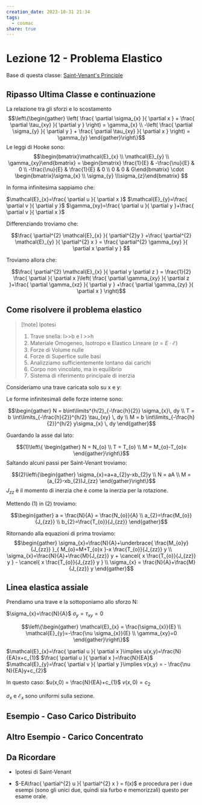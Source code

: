 ```yaml
---
creation_date: 2023-10-31 21:34
tags:
  - cosmac
share: true
---
```

# Lezione 12 - Problema Elastico

Base di questa classe: [Saint-Venant's Principle](https://en.wikipedia.org/wiki/Saint-Venant%27s_principle)
## Ripasso Ultima Classe e continuazione

La relazione tra gli sforzi e lo scostamento
$$\left\{\begin{gather}
 \left( \frac{ \partial \sigma_{x} }{ \partial x } + \frac{ \partial \tau_{xy} }{ \partial y }  \right) = \gamma_{x}  \\
-\left( \frac{ \partial \sigma_{y} }{ \partial y } + \frac{ \partial \tau_{xy} }{ \partial x }  \right) = \gamma_{y}
\end{gather}\right\}$$
Le leggi di Hooke sono:
$$\begin{bmatrix}\mathcal{E}_{x} \\ \mathcal{E}_{y} \\ \gamma_{xy}\end{bmatrix} = 
\begin{bmatrix} \frac{1}{E} & -\frac{\nu}{E}  & 0 \\ -\frac{\nu}{E}  & \frac{1}{E} & 0 \\ 0 & 0 & G\end{bmatrix} \cdot
\begin{bmatrix}\sigma_{x} \\ \sigma_{y} \\\sigma_{z}\end{bmatrix}
$$

In forma infinitesima sappiamo che:

$\mathcal{E}_{x}=\frac{ \partial u }{ \partial x }$
$\mathcal{E}_{y}=\frac{ \partial v }{ \partial y }$
$\gamma_{xy}=\frac{ \partial u }{ \partial y }+\frac{ \partial v }{ \partial x }$

Differenziando troviamo che:

$$\frac{ \partial^{2} \mathcal{E}_{x} }{ \partial^{2}y } +\frac{ \partial^{2} \mathcal{E}_{y} }{ \partial^{2} x }  = \frac{ \partial^{2} \gamma_{xy} }{ \partial x \partial y } $$

Troviamo allora che:

$$\frac{ \partial^{2} \mathcal{E}_{x} }{ \partial y \partial z } = \frac{1}{2} \frac{ \partial  }{ \partial x }\left( \frac{ \partial \gamma_{xy} }{ \partial z }+\frac{ \partial \gamma_{xz} }{ \partial y } +\frac{ \partial \gamma_{zy} }{ \partial x }   \right)$$
## Come risolvere il problema elastico

> [!note] Ipotesi
> 1. Trave snella: l>>b e l >>h
> 2. Materiale Omogeneo, Isotropo e Elastico Lineare       ($\sigma = E\cdot \mathcal{E}$)
> 3. Forze di Volume nulle
> 4. Forze di Superfice sulle basi
> 5. Analizziamo sufficientemente lontano dai carichi
> 6. Corpo non vincolato, ma in equilibrio
> 7. Sistema di riferimento principale di inerzia

Consideriamo una trave caricata solo su x e y:

<!Diagramma trave>

Le forme infinitesimali delle forze interne sono:

$$\begin{gather}
N = b\int\limits^{h/2}_{-\frac{h}{2}} \sigma_{x}\, dy \\
T = b \int\limits_{-\frac{h}{2}}^{h/2} \tau_{xy} \, dy \\
M = b \int\limits_{-\frac{h}{2}}^{h/2} y\sigma_{x} \, dy   
\end{gather}$$

Guardando la asse dal lato:

<!Diagramma asse con convenzioni>

$$(1)\left\{ \begin{gather}
N = N_{o} \\
T = T_{o} \\
M = M_{o}-T_{o}x
\end{gather}\right\}$$
Saltando alcuni passi per Saint-Venant troviamo:

$$(2)\left\{\begin{gather}
\sigma_{x}=a+a_{2}y-xb_{2}y \\
N = aA \\
M = (a_{2}-xb_{2})J_{zz}
\end{gather}\right\}$$
$J_{zz}$ è il momento di inerzia che è come la inerzia per la rotazione.

Mettendo (1) in (2) troviamo:

$$\begin{gather}
a = \frac{N}{A} = \frac{N_{o}}{A} \\
a_{2}=\frac{M_{o}}{J_{zz}} \\
b_{2}=\frac{T_{o}}{J_{zz}}
\end{gather}$$

Ritornando alla equazioni di prima troviamo:
$$\begin{gather}
\sigma_{x}=\frac{N}{A}+\underbrace{ \frac{M_{o}y}{J_{zz}} }_{ M_{o}=M+T_{o}x }-x \frac{T_{o}}{J_{zz}} y \\
\sigma_{x}=\frac{N}{A}+\frac{M}{J_{zz}} y + \cancel{ x \frac{T_{o}}{J_{zz}} y } - \cancel{ x \frac{T_{o}}{J_{zz}} y } \\
\sigma_{x} = \frac{N}{A}+\frac{M}{J_{zz}} y
\end{gather}$$

## Linea elastica assiale

Prendiamo una trave e la sottoponiamo allo sforzo N:

<!Diagramma trave N>

$\sigma_{x}=\frac{N}{A}$
$\sigma_{y}=\tau_{xy}=0$

$$\left\{\begin{gather}
\mathcal{E}_{x} = \frac{\sigma_{x}}{E} \\
\mathcal{E}_{y}=-\frac{\nu \sigma_{x}}{E} \\
\gamma_{xy}=0
\end{gather}\right\}$$

$\mathcal{E}_{x}=\frac{ \partial u }{ \partial x }\implies u(x,y)=\frac{N}{EA}x+c_{1}$
$\frac{ \partial u }{ \partial x }=\frac{N}{EA}$
$\mathcal{E}_{y}=\frac{ \partial v }{ \partial y }\implies v(x,y) = - \frac{\nu N}{EA}y+c_{2}$

In questo caso:
$u(x,0) = \frac{N}{EA}+c_{1}$
$v(x,0)=c_{2}$

$\sigma_{x}$ e $\mathcal{E}_{x}$ sono uniformi sulla sezione.

## Esempio - Caso Carico Distribuito

<!Diagramma asse e calcoli>

## Altro Esempio - Carico Concentrato

<!Diagramma asse e calcoli>

## Da Ricordare

- Ipotesi di Saint-Venant

- $-EA\frac{ \partial^{2} u }{ \partial^{2} x } = f(x)$ e procedura per i due esempi (sono gli unici due, quindi sia furbo e memorizzali) questo per esame orale.

